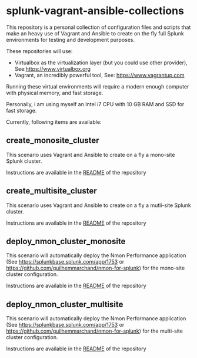 # splunk-vagrant-ansible-collections

This repository is a personal collection of configuration files and scripts that make an heavy use of Vagrant and Ansible to create on the fly full Splunk environments for testing and development purposes.

These repositories will use:

- Virtualbox as the virtualization layer (but you could use other provider), See:https://www.virtualbox.org
- Vagrant, an incredibly powerful tool, See: https://www.vagrantup.com

Running these virtual environments will require a modern enough computer with physical memory, and fast storage.

Personally, i am using myself an Intel i7 CPU with 10 GB RAM and SSD for fast storage.

Currently, following items are available:

## create_monosite_cluster

This scenario uses Vagrant and Ansible to create on a fly a mono-site Splunk cluster.

Instructions are available in the [README](https://github.com/guilhemmarchand/splunk-vagrant-ansible-collections/tree/master/create_monosite_cluster) of the repository

## create_multisite_cluster

This scenario uses Vagrant and Ansible to create on a fly a mutli-site Splunk cluster.

Instructions are available in the [README](https://github.com/guilhemmarchand/splunk-vagrant-ansible-collections/tree/master/create_multisite_cluster) of the repository

## deploy_nmon_cluster_monosite

This scenario will automatically deploy the Nmon Performance application (See https://splunkbase.splunk.com/app/1753 or https://github.com/guilhemmarchand/nmon-for-splunk) for the mono-site cluster configuration.

Instructions are available in the [README](https://github.com/guilhemmarchand/splunk-vagrant-ansible-collections/tree/master/deploy_nmon_cluster_monosite) of the repository

## deploy_nmon_cluster_multisite

This scenario will automatically deploy the Nmon Performance application (See https://splunkbase.splunk.com/app/1753 or https://github.com/guilhemmarchand/nmon-for-splunk) for the multi-site cluster configuration.

Instructions are available in the [README](https://github.com/guilhemmarchand/splunk-vagrant-ansible-collections/tree/master/deploy_nmon_cluster_multisite) of the repository
